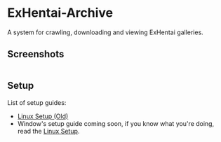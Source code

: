 ExHentai-Archive
================

A system for crawling, downloading and viewing ExHentai galleries.

Screenshots
---
<img src="https://raw.githubusercontent.com/kimoi/ExHentai-Archive/screenshots/screenshots/screenshot1.jpg" alt="" />


Setup
---

List of setup guides:

* [Linux Setup (Old)](https://github.com/Sn0wCrack/ExHentai-Archive/blob/master/setup/Linux-Setup.md)
* Window's setup guide coming soon, if you know what you're doing, read the [Linux Setup](https://github.com/Sn0wCrack/ExHentai-Archive/blob/master/setup/Linux-Setup.md).